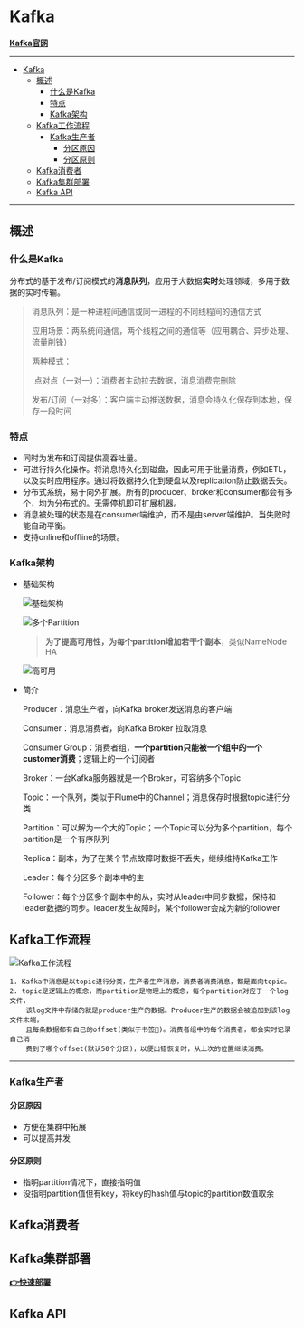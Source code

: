 # Kafka

**[Kafka官网](<http://kafka.apache.org/>)**

---
<!-- TOC -->

- [Kafka](#kafka)
    - [概述](#概述)
        - [什么是Kafka](#什么是kafka)
        - [特点](#特点)
        - [Kafka架构](#kafka架构)
    - [Kafka工作流程](#kafka工作流程)
        - [Kafka生产者](#kafka生产者)
            - [分区原因](#分区原因)
            - [分区原则](#分区原则)
    - [Kafka消费者](#kafka消费者)
    - [Kafka集群部署](#kafka集群部署)
    - [Kafka API](#kafka-api)

<!-- /TOC -->
---
## 概述

### 什么是Kafka

分布式的基于发布/订阅模式的**消息队列**，应用于大数据**实时**处理领域，多用于数据的实时传输。

> 消息队列：是一种进程间通信或同一进程的不同线程间的通信方式
>
> 应用场景：两系统间通信，两个线程之间的通信等（应用耦合、异步处理、流量削锋）
>
> 两种模式：
>
> ​	点对点（一对一）：消费者主动拉去数据，消息消费完删除
>
> ​	发布/订阅（一对多）：客户端主动推送数据，消息会持久化保存到本地，保存一段时间

### 特点

- 同时为发布和订阅提供高吞吐量。
- 可进行持久化操作。将消息持久化到磁盘，因此可用于批量消费，例如ETL，以及实时应用程序。通过将数据持久化到硬盘以及replication防止数据丢失。
- 分布式系统，易于向外扩展。所有的producer、broker和consumer都会有多个，均为分布式的。无需停机即可扩展机器。
- 消息被处理的状态是在consumer端维护，而不是由server端维护。当失败时能自动平衡。
- 支持online和offline的场景。

### Kafka架构

- 基础架构

  ![基础架构](G:\Git_Repository\BigData\Kafka\assets\1560510625458.png)


  ![多个Partition](G:\Git_Repository\BigData\Kafka\assets\1560510977052.png)

  > ​	**为了提高可用性，为每个partition增加若干个副本**，类似NameNode HA

  ![高可用](G:\Git_Repository\BigData\Kafka\assets\1560511457469.png)

  

- 简介

  Producer：消息生产者，向Kafka broker发送消息的客户端

  Consumer：消息消费者，向Kafka Broker 拉取消息

  Consumer Group：消费者组，**一个partition只能被一个组中的一个customer消费**；逻辑上的一个订阅者

  Broker：一台Kafka服务器就是一个Broker，可容纳多个Topic

  Topic：一个队列，类似于Flume中的Channel；消息保存时根据topic进行分类

  Partition：可以解为一个大的Topic；一个Topic可以分为多个partition，每个partition是一个有序队列

  Replica：副本，为了在某个节点故障时数据不丢失，继续维持Kafka工作

  Leader：每个分区多个副本中的主

  Follower：每个分区多个副本中的从，实时从leader中同步数据，保持和leader数据的同步。leader发生故障时，某个follower会成为新的follower


## Kafka工作流程

![Kafka工作流程](G:\Git_Repository\BigData\Kafka\assets\Kafka工作流程.png)

```
1. Kafka中消息是以topic进行分类，生产者生产消息，消费者消费消息，都是面向topic。
2. topic是逻辑上的概念，而partition是物理上的概念，每个partition对应于一个log文件，
    该log文件中存储的就是producer生产的数据。Producer生产的数据会被追加到该log文件末端，
    且每条数据都有自己的offset(类似于书签🔖)。消费者组中的每个消费者，都会实时记录自己消
    费到了哪个offset(默认50个分区)，以便出错恢复时，从上次的位置继续消费。
```

------

### Kafka生产者

#### 分区原因

- 方便在集群中拓展
- 可以提高并发

#### 分区原则

- 指明partition情况下，直接指明值
- 没指明partition值但有key，将key的hash值与topic的partition数值取余

## Kafka消费者



## Kafka集群部署

**[👉快速部署](<http://kafka.apache.org/quickstart>)**

## Kafka API


